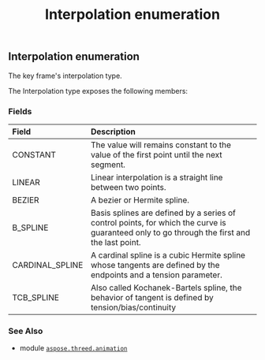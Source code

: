 ﻿---
title: Interpolation enumeration
second_title: Aspose.3D for Python via .NET API References
description: 
type: docs
weight: 90
url: /python-net/aspose.threed.animation/interpolation/
is_root: false
---

## Interpolation enumeration

The key frame's interpolation type.



The Interpolation type exposes the following members:

### Fields
| Field | Description |
| :- | :- |
| CONSTANT | The value will remains constant to the value of the first point until the next segment. |
| LINEAR | Linear interpolation is a straight line between two points. |
| BEZIER | A bezier or Hermite spline. |
| B_SPLINE | Basis splines are defined by a series of control points, for which the curve is guaranteed only to go through the first and the last point. |
| CARDINAL_SPLINE | A cardinal spline is a cubic Hermite spline whose tangents are defined by the endpoints and a tension parameter. |
| TCB_SPLINE | Also called Kochanek-Bartels spline, the behavior of tangent is defined by tension/bias/continuity |



### See Also
* module [`aspose.threed.animation`](..)
